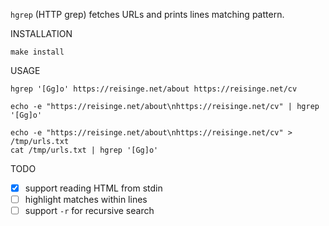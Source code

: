 `hgrep` (HTTP grep) fetches URLs and prints lines matching pattern.

INSTALLATION

```
make install
```

USAGE

```
hgrep '[Gg]o' https://reisinge.net/about https://reisinge.net/cv

echo -e "https://reisinge.net/about\nhttps://reisinge.net/cv" | hgrep '[Gg]o'

echo -e "https://reisinge.net/about\nhttps://reisinge.net/cv" > /tmp/urls.txt
cat /tmp/urls.txt | hgrep '[Gg]o'
```

TODO

* [x] support reading HTML from stdin
* [ ] highlight matches within lines
* [ ] support `-r` for recursive search